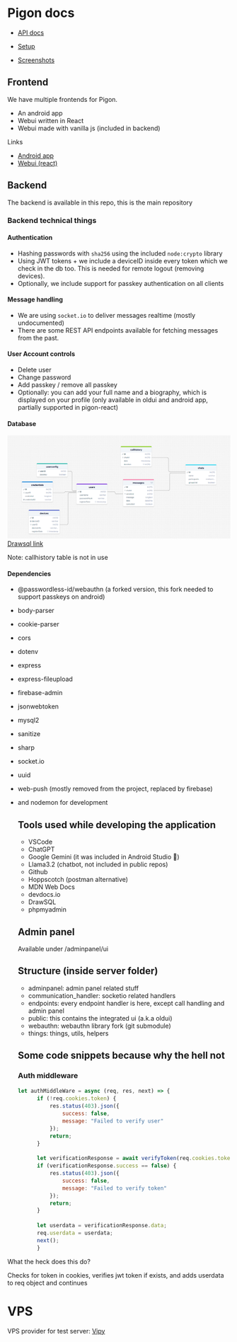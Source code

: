 # Pigon docs

- [API docs](https://github.com/kiralysanyi/pigon/blob/main/docs/endpoint%20docs.md)

- [Setup](https://github.com/kiralysanyi/pigon/blob/main/docs/setup.md)

- [Screenshots](https://github.com/kiralysanyi/pigon/blob/main/docs/screenshots)

## Frontend

We have multiple frontends for Pigon.

- An android app
- Webui written in React
- Webui made with vanilla js (included in backend)

Links

- [Android app](https://github.com/kiralysanyi/pigon-android/)
- [Webui (react)](https://github.com/kiralysanyi/pigon-react/)

## Backend

The backend is available in this repo, this is the main repository

### Backend technical things

#### Authentication
- Hashing passwords with `sha256` using the included `node:crypto` library
- Using JWT tokens + we include a deviceID inside every token which we check in the db too. This is needed for remote logout (removing devices).
- Optionally, we include support for passkey authentication on all clients

#### Message handling

- We are using `socket.io` to deliver messages realtime (mostly undocumented)
- There are some REST API endpoints available for fetching messages from the past.

#### User Account controls

- Delete user
- Change password
- Add passkey / remove all passkey
- Optionally: you can add your full name and a biography, which is displayed on your profile (only available in oldui and android app, partially supported in pigon-react)

#### Database

![SQL screenshot](https://raw.githubusercontent.com/kiralysanyi/pigon/a35cccf512a3c48045776ed681940224a05a93cf/docs/sql.png)
[Drawsql link](https://drawsql.app/teams/none-2111/diagrams/random-chat-db-thing)

Note: callhistory table is not in use

#### Dependencies

- @passwordless-id/webauthn (a forked version, this fork needed to support passkeys on android)
- body-parser
- cookie-parser
- cors
- dotenv
- express
- express-fileupload
- firebase-admin
- jsonwebtoken
- mysql2
- sanitize
- sharp
- socket.io
- uuid
- web-push (mostly removed from the project, replaced by firebase)
- and nodemon for development

  ## Tools used while developing the application

  - VSCode
  - ChatGPT
  - Google Gemini (it was included in Android Studio 🤣)
  - Llama3.2 (chatbot, not included in public repos)
  - Github
  - Hoppscotch (postman alternative)
  - MDN Web Docs
  - devdocs.io
  - DrawSQL
  - phpmyadmin
 
  ## Admin panel

  Available under /adminpanel/ui

  ## Structure (inside server folder)

  - adminpanel: admin panel related stuff
  - communication_handler: socketio related handlers
  - endpoints: every endpoint handler is here, except call handling and admin panel
  - public: this contains the integrated ui (a.k.a oldui)
  - webauthn: webauthn library fork (git submodule)
  - things: things, utils, helpers

  ## Some code snippets because why the hell not

  ### Auth middleware

  ```js
  let authMiddleWare = async (req, res, next) => {
        if (!req.cookies.token) {
            res.status(403).json({
                success: false,
                message: "Failed to verify user"
            });
            return;
        }
    
        let verificationResponse = await verifyToken(req.cookies.token);
        if (verificationResponse.success == false) {
            res.status(403).json({
                success: false,
                message: "Failed to verify token"
            });
            return;
        }

        let userdata = verificationResponse.data;
        req.userdata = userdata;
        next();
        }
  ```

What the heck does this do?

Checks for token in cookies, verifies jwt token if exists, and adds userdata to req object and continues

# VPS

VPS provider for test server: [Vipy](https://vipy.hu)
